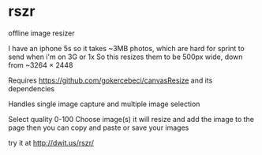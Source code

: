 rszr
====

offline image resizer


I have an iphone 5s so it takes ~3MB photos, which are hard for sprint to send when i'm on 3G or 1x
So this resizes them to be 500px wide, down from ~3264 × 2448

Requires https://github.com/gokercebeci/canvasResize and its dependencies


Handles single image capture and multiple image selection

Select quality 0-100
Choose image(s)
it will resize and add the image to the page
then you can copy and paste or save your images


try it at http://dwit.us/rszr/

